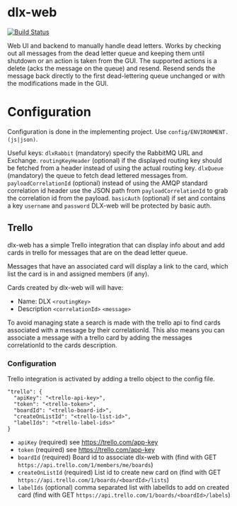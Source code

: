 # dlx-web
[![Build Status](https://travis-ci.com/markusn/dlx-web.svg?branch=master)](https://travis-ci.com/markusn/dlx-web)

Web UI and backend to manually handle dead letters. Works by checking out all messages from
the dead letter queue and keeping them until shutdown or an action is
taken from the GUI. The supported actions is a delete (acks the
message on the queue) and resend. Resend sends the message back
directly to the first dead-lettering queue unchanged or with the
modifications made in the GUI.

# Configuration
Configuration is done in the implementing project. Use `config/ENVIRONMENT.(js|json)`.

Useful keys:
`dlxRabbit` (mandatory) specify the RabbitMQ URL and Exchange.
`routingKeyHeader` (optional) if the displayed routing key should be fetched from
a header instead of using the actual routing key.
`dlxQueue` (mandatory) the queue to fetch dead lettered messages from.
`payloadCorrelationId` (optional) instead of using the AMQP standard
correlation id header use the JSON path from `payloadCorrelationId` to
grab the correlation id from the payload.
`basicAuth` (optional) if set and contains a key `username` and
`password` DLX-web will be protected by basic auth.

## Trello
dlx-web has a simple Trello integration that can display info about and add
cards in trello for messages that are on the dead letter queue.

Messages that have an associated card will display a link to the card, which list
the card is in and assigned members (if any).

Cards created by dlx-web will will have:
* Name: DLX `<routingKey>`
* Description `<correlationId>` `<message>`

To avoid managing state a search is made with the trello api to find cards associated
with a message by their correlationId. This also means you can associate a message
with a trello card by adding the messages correlationId to the cards description.

### Configuration
Trello integration is activated by adding a trello object to the config file.
```
"trello": {
  "apiKey": "<trello-api-key>",
  "token": "<trello-token>",
  "boardId": "<trello-board-id>",
  "createOnListId": "<trello-list-id>",
  "labelIds": "<trello-label-ids>"
}
```

* `apiKey` (required) see https://trello.com/app-key
* `token` (required) see https://trello.com/app-key
* `boardId` (required) Board id to associate dlx-web with (find with GET `https://api.trello.com/1/members/me/boards`)
* `createOnListId` (required) List id to create new card on (find with GET `https://api.trello.com/1/boards/<boardId>/lists`)
* `labelIds` (optional) comma separated list with labelIds to add on created card (find with GET `https://api.trello.com/1/boards/<boardId>/labels`)

